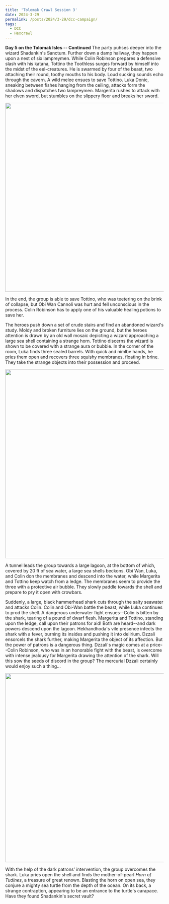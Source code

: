 ```yaml
---
title: 'Tolomak Crawl Session 3'
date: 2024-3-29
permalink: /posts/2024/3-29/dcc-campaign/
tags:
  - DCC
  - Hexcrawl
---
```


**Day 5 on the Tolomak Isles -- Continued**
The party puhses deeper into the wizard Shadankin's Sanctum. Further down a damp hallway, they happen upon a nest of six lampreymen. While Colin Robinson prepares a defensive slash with his katana, Tottino the Toothless surges forward by himself into the midst of the eel-creatures. He is swarmed by four of the beast, two attaching their round, toothy mouths to his body. Loud sucking sounds echo through the cavern. A wild melee ensues to save Tottino. Luka Donic, sneaking between fishes hanging from the ceiling, attacks form the shadows and dispatches two lampreymen. Margerita rushes to attack with her elven sword, but stumbles on the slippery floor and breaks her sword. 

<img src="http://alchemical-lich.github.io/images/lamprey.jpeg" width="600"/>

In the end, the group is able to save Tottino, who was teetering on the brink of collapse, but Obi Wan Cannoli was hurt and fell unconscious in the process. Colin Robinson has to apply one of his valuable healing potions to save her.

The heroes push down a set of crude stairs and find an abandoned wizard's study. Moldy and broken furniture lies on the ground, but the heroes attention is drawn by an old wall mosaic depicting a wizard approaching a large sea shell containing a strange horn. Tottino discerns the wizard is shown to be covered with a strange aura or bubble. In the corner of the room, Luka finds three sealed barrels. With quick and nimlbe hands, he pries them open and recovers three squishy membranes, floating in brine. They take the strange objects into their possession and proceed.

<img src="http://alchemical-lich.github.io/images/barrel.jpeg" width="600"/>

A tunnel leads the group towards a large lagoon, at the bottom of which, covered by 20 ft of sea water, a large sea shells beckons. Obi Wan, Luka, and Colin don the membranes and descend into the water, while Margerita and Tottino keep watch from a ledge. The membranes seem to provide the three with a protective air bubble. They slowly paddle towards the shell and prepare to pry it open with crowbars.

Suddenly, a large, black hammerhead shark cuts through the salty seawater and attacks Colin. Colin and Obi-Wan battle the beast, while Luka continues to prod the shell. A dangerous underwater fight ensues--Colin is bitten by the shark, tearing of a pound of dwarf flesh. Margerita and Tottino, standing upon the ledge, call upon their patrons for aid! Both are heard--and dark powers descend upon the lagoon. Hekhandhoda's vile presence infects the shark with a fever, burning its insides and pushing it into delirium. Dzzali ensorcels the shark further, making Margerita the object of its affection. But the power of patrons is a dangerous thing. Dzzali's magic comes at a price--Colin Robinson, who was in an honorable fight with the beast, is overcome with intense jealousy for Margerita drawing the attention of the shark. Will this sow the seeds of discord in the group? The mercurial Dzzali certainly would enjoy such a thing...

<img src="http://alchemical-lich.github.io/images/shark.jpeg" width="600"/>

With the help of the dark patrons' intervention, the group overcomes the shark. Luka pries open the shell and finds the mother-of-pearl *Horn of Tudines*, a treasure of great renown. Blasting the horn on open sea, they conjure a mighty sea turtle from the depth of the ocean. On its back, a strange contraption, appearing to be an entrance to the turtle's carapace. Have they found Shadankin's secret vault?




